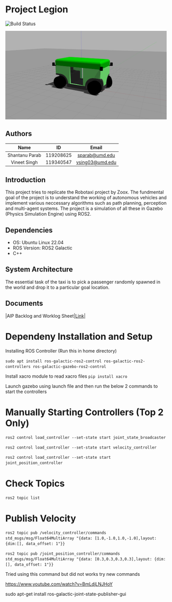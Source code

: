 
# Project Legion
<!-- 
[![codecov](https://codecov.io/gh/jayprajapati009/project_chakravyu/branch/main/graph/badge.svg?token=0C30FZ9SC6)](https://codecov.io/gh/jayprajapati009/project_chakravyu)

[![License: MIT](https://img.shields.io/badge/License-MIT-blue.svg)](https://opensource.org/licenses/MIT) -->

![Build Status](https://github.com/shantanuparabumd/project_legion/actions/workflows/project_legion_git_ci.yml/badge.svg)


![Project Legion](/images/robotaxi.jpg)

## Authors

|Name|ID|Email|
|:---:|:---:|:---:|
|Shantanu Parab|119208625|sparab@umd.edu|
|Vineet Singh |119340547|vsing03@umd.edu|


## Introduction

 This project tries to replicate the Robotaxi project by Zoox. The fundmental goal of the project is to understand the working of autonomous vehicles and implement various neccessary algorithms such as path planning, perception and multi-agent systems. The project is a simulation of all these in Gazebo (Physics Simulation Engine) using ROS2.

## Dependencies

- OS: Ubuntu Linux 22.04
- ROS Version: ROS2 Galactic
- C++

## System Architecture

The essential task of the taxi is to pick a passenger randomly spawned in the world and drop it to a particular goal location.


## Documents

|AIP Backlog and Worklog Sheet|[Link](https://docs.google.com/spreadsheets/d/1OLjYREJhVSBwzK9YCMAjV7O8FSent7a0hvpAadGcQXk/edit?usp=sharing)|
<!-- |Sprint and Review Meeting Notes|[Link](https://docs.google.com/document/d/1zADA51S8-DCuGPjZB7dvrBzD6DiS--uvvF-nh4I-Mvw/edit?usp=sharing)| -->



# Dependeny Installation and Setup

Installing ROS Controller (Run this in home directory)

`sudo apt install ros-galactic-ros2-control ros-galactic-ros2-controllers ros-galactic-gazebo-ros2-control`

Install xacro module to read xacro files
`pip install xacro`

Launch gazebo using launch file and then run the below 2 commands to start the controllers
# Manually Starting Controllers (Top 2 Only)

`ros2 control load_controller --set-state start joint_state_broadcaster`

`ros2 control load_controller --set-state start velocity_controller`

`ros2 control load_controller --set-state start joint_position_controller`

# Check Topics

`ros2 topic list`

# Publish Velocity

`ros2 topic pub /velocity_controller/commands std_msgs/msg/Float64MultiArray "{data: [1.0,-1.0,1.0,-1.0],layout: {dim:[], data_offset: 1"}}`

`ros2 topic pub /joint_position_controller/commands std_msgs/msg/Float64MultiArray "{data: [0.3,0.3,0.3,0.3],layout: {dim:[], data_offset: 1"}}`

Tried using this command but did not works try new commands

https://www.youtube.com/watch?v=BmLdjLNJHoY

sudo apt-get install ros-galactic-joint-state-publisher-gui
